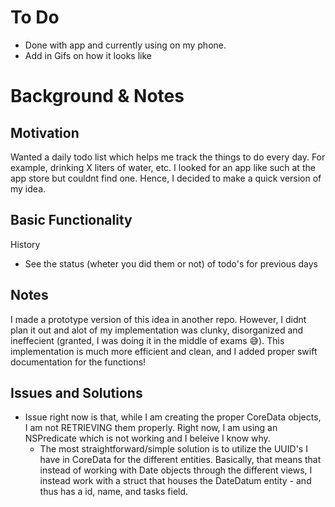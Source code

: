 # To Do
- Done with app and currently using on my phone. 
- Add in Gifs on how it looks like


# Background & Notes

## Motivation
Wanted a daily todo list which helps me track the things to do every day. For example, drinking X liters of water, etc. 
I looked for an app like such at the app store but couldnt find one. Hence, I decided to make a quick version of my idea. 

## Basic Functionality
History
  - See the status (wheter you did them or not) of todo's for previous days 


## Notes
I made a prototype version of this idea in another repo. 
However, I didnt plan it out and alot of my implementation was clunky, disorganized and ineffecient (granted, I was doing it in the middle of exams 😅).
This implementation is much more efficient and clean, and I added proper swift documentation for the functions! 

## Issues and Solutions
- Issue right now is that, while I am creating the proper CoreData objects, I am not RETRIEVING them properly. Right now, I am using an NSPredicate which is not working and I beleive I know why. 
    - The most straightforward/simple solution is to utilize the UUID's I have in CoreData for the different entities. Basically, that means that instead of working with Date objects through the different views, I instead work with a struct that houses the DateDatum entity - and thus has a id, name, and tasks field. 
   
    


